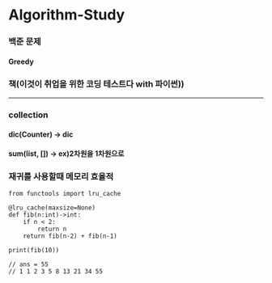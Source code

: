 # Algorithm-Study
### 백준 문제
#### Greedy
### 책(이것이 취업을 위한 코딩 테스트다 with 파이썬))

---------------------------------------

### collection
#### dic(Counter) -> dic
#### sum(list, []) -> ex)2차원을 1차원으로



### 재귀를 사용할때 메모리 효율적
```
from functools import lru_cache

@lru_cache(maxsize=None)
def fib(n:int)->int:
    if n < 2:
        return n
    return fib(n-2) + fib(n-1)

print(fib(10))

// ans = 55
// 1 1 2 3 5 8 13 21 34 55 
```